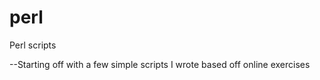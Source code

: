 perl
====

Perl scripts

--Starting off with a few simple scripts I wrote based off online exercises